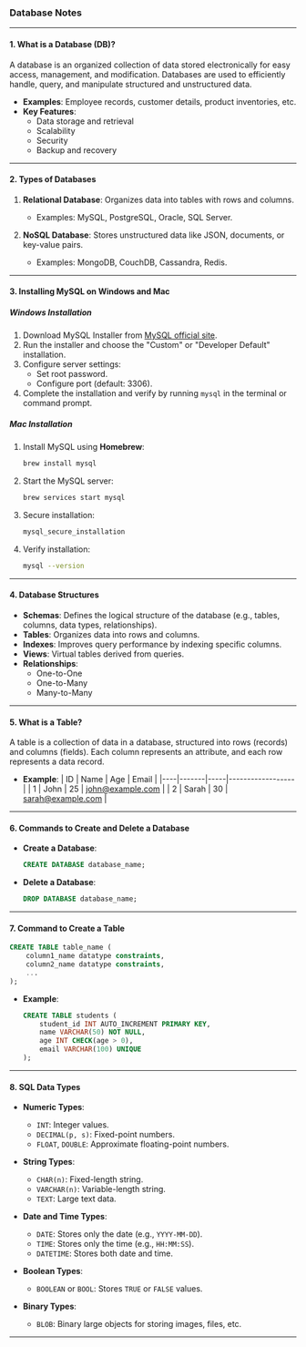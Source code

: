 ### **Database Notes**

---

#### **1. What is a Database (DB)?**
A database is an organized collection of data stored electronically for easy access, management, and modification. Databases are used to efficiently handle, query, and manipulate structured and unstructured data. 

- **Examples**: Employee records, customer details, product inventories, etc.
- **Key Features**:
  - Data storage and retrieval
  - Scalability
  - Security
  - Backup and recovery

---

#### **2. Types of Databases**
1. **Relational Database**: Organizes data into tables with rows and columns. 
   - Examples: MySQL, PostgreSQL, Oracle, SQL Server.
   
2. **NoSQL Database**: Stores unstructured data like JSON, documents, or key-value pairs.
   - Examples: MongoDB, CouchDB, Cassandra, Redis.



---

#### **3. Installing MySQL on Windows and Mac**
##### **Windows Installation**
1. Download MySQL Installer from [MySQL official site](https://dev.mysql.com/downloads/installer/).
2. Run the installer and choose the "Custom" or "Developer Default" installation.
3. Configure server settings:
   - Set root password.
   - Configure port (default: 3306).
4. Complete the installation and verify by running `mysql` in the terminal or command prompt.

##### **Mac Installation**
1. Install MySQL using **Homebrew**:
   ```bash
   brew install mysql
   ```
2. Start the MySQL server:
   ```bash
   brew services start mysql
   ```
3. Secure installation:
   ```bash
   mysql_secure_installation
   ```
4. Verify installation:
   ```bash
   mysql --version
   ```

---

#### **4. Database Structures**
- **Schemas**: Defines the logical structure of the database (e.g., tables, columns, data types, relationships).
- **Tables**: Organizes data into rows and columns.
- **Indexes**: Improves query performance by indexing specific columns.
- **Views**: Virtual tables derived from queries.
- **Relationships**:
  - One-to-One
  - One-to-Many
  - Many-to-Many

---

#### **5. What is a Table?**
A table is a collection of data in a database, structured into rows (records) and columns (fields). Each column represents an attribute, and each row represents a data record.

- **Example**:
  | ID | Name  | Age | Email            |
  |----|-------|-----|------------------|
  | 1  | John  | 25  | john@example.com |
  | 2  | Sarah | 30  | sarah@example.com |

---

#### **6. Commands to Create and Delete a Database**
- **Create a Database**:
  ```sql
  CREATE DATABASE database_name;
  ```
- **Delete a Database**:
  ```sql
  DROP DATABASE database_name;
  ```

---

#### **7. Command to Create a Table**
```sql
CREATE TABLE table_name (
    column1_name datatype constraints,
    column2_name datatype constraints,
    ...
);
```
- **Example**:
  ```sql
  CREATE TABLE students (
      student_id INT AUTO_INCREMENT PRIMARY KEY,
      name VARCHAR(50) NOT NULL,
      age INT CHECK(age > 0),
      email VARCHAR(100) UNIQUE
  );
  ```

---

#### **8. SQL Data Types**
- **Numeric Types**:
  - `INT`: Integer values.
  - `DECIMAL(p, s)`: Fixed-point numbers.
  - `FLOAT`, `DOUBLE`: Approximate floating-point numbers.

- **String Types**:
  - `CHAR(n)`: Fixed-length string.
  - `VARCHAR(n)`: Variable-length string.
  - `TEXT`: Large text data.

- **Date and Time Types**:
  - `DATE`: Stores only the date (e.g., `YYYY-MM-DD`).
  - `TIME`: Stores only the time (e.g., `HH:MM:SS`).
  - `DATETIME`: Stores both date and time.

- **Boolean Types**:
  - `BOOLEAN` or `BOOL`: Stores `TRUE` or `FALSE` values.

- **Binary Types**:
  - `BLOB`: Binary large objects for storing images, files, etc.

---